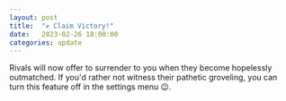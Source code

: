 ```yaml
---
layout: post
title:  "✊ Claim Victory!"
date:   2023-02-26 18:00:00
categories: update
---
```


Rivals will now offer to surrender to you when they become hopelessly outmatched. If you'd rather not witness their
pathetic groveling, you can turn this feature off in the settings menu 😉.
